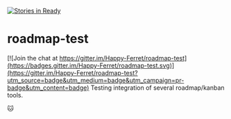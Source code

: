 [![Stories in Ready](https://badge.waffle.io/Happy-Ferret/roadmap-test.png?label=ready&title=Ready)](https://waffle.io/Happy-Ferret/roadmap-test)
# roadmap-test

[![Join the chat at https://gitter.im/Happy-Ferret/roadmap-test](https://badges.gitter.im/Happy-Ferret/roadmap-test.svg)](https://gitter.im/Happy-Ferret/roadmap-test?utm_source=badge&utm_medium=badge&utm_campaign=pr-badge&utm_content=badge)
Testing integration of several roadmap/kanban tools.


:cat:
